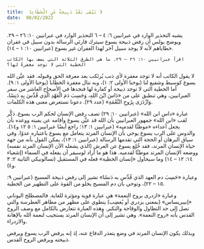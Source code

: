 ```yaml
---
title:  لاَ تَبْقَى بَعْدُ ذَبِيحَةٌ عَنِ الْخَطَايَا
date:  08/02/2022
---
```


يشبه التحذير الوارد في عبرانيين ٦: ٤ – ٦ التحذير الوارد في عبرانيين ١٠: ٢٦ – ٢٩. ويوضح بولس أن رفض ذبيحة يسوع سيترك قارئي الرسالة بدون سبيل في غفران خطاياهم لأنه لا يوجد سبيل آخر لهذا الغفران غير يسوع (عبرانيين ١٠: ١ – ١٤).

`اقرأ عبرانيين ١٠: ٢٦ – ٢٩. ما هي الطرق الثلاثة التي يصف بها الكاتب الخطية التي لا توجد مغفرةً لها؟`

لا يقول الكاتب أنه لا توجد مغفرة لأي ذنب يُرتَكب بعد معرفة الحق وقبوله. فقد عيَّن الله يسوع كوسيط وشفيع لنا (يوحنا الأولى ٢: ١)، وبه ننال مغفرة الخطايا (يوحنا الأولى ١: ٩). أما الخطية التي لا توجد ذبيحة أو كفارة لها فنجدها في الأصحاح العاشر من سفر العبرانيين، وهي تنطبق على من «دَاسَ ابْنَ اللهِ، وَحَسِبَ دَمَ الْعَهْدِ الَّذِي قُدِّسَ بِهِ دَنِسًا، وَازْدَرَى بِرُوحِ النِّعْمَةِ» (عدد ٢٩). دعونا نستعرض معنى هذه الكلمات.

عبارة «داس ابن الله» (عبرانيين ١٠: ٢٩) تصف رفض الإنسان لحكم الرب يسوع. ذكَّر لقب «ابن الله» جمهور العبرانيين بأن الله قد عيَّن يسوع وأقامه عن يمينه ووعده بأن يجعل أعداءه «موطئًا لقدميه» (عبرانيين ١: ١٣؛ راجع أيضًا عبرانيين ١: ٥ ١٢ و١٤). والدوس على الرب يسوع يوحي بأن الإنسان المرتد يتعامل مع يسوع باعتباره عدوًا. وفي سياق البرهان أو الحجة التي تقدمها الرسالة (عبرانيين ١: ١٣)، يمكن القول بأنه من جهة حياة الإنسان المرتد، فقد خُلِع يسوع عن العرش (الذي يشغله الآن الإنسان المرتد نفسه) ووضعه الإنسان المرتد موطئًا لقدميه. هذا هو ما أراد لوسيفر أن يفعله في السماء (إشعياء ١٤: ١٢ – ١٤) وما سيحاول «إنسان الخطية» فعله في المستقبل (تسالونيكي الثانية ٢: ٣ و٤).

وعبارة «حَسِبَ دم العهد الذي قُدِّس به دَنسًا» تشير إلى رفض ذبيحة المسيح (عبرانيين ٩: ١٥ – ٢٢)، وتوحي بأن دم المسيح يخلو من القوة على التطهير من الخطية.

وعبارة «ازدرى بروح النعمة» هي عبارة قوية ومؤثرة للغاية. فالمصطلح اليوناني «إنيبريساس» (بمعنى يزدري أو يُغضِب) ينطوي على مظهر من مظاهر الغطرسة والتي تصل إلى حد التطاول والوقاحة والتكبر. وهذه العبارة تتعارض بالكامل مع وصف الروح القدس بأنه «روح النعمة». وهي تشير إلى أن الإنسان المرتد يستجيب لنعمة الله بالإهانة والازدراء.

وبذلك يكون الإنسان المرتد في وضع يتعذر الدفاع عنه، إذ إنه يرفض الرب يسوع ويرفض ذبيحته ويرفض الروح القدس.